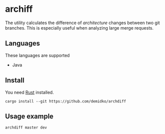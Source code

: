 # archiff

The utility calculates the difference of _architecture_ changes between two git branches. This is especially useful when
analyzing large merge requests.

## Languages

These languages are supported

* Java

## Install

You need [Rust](https://rustup.rs) installed.

```shell
cargo install --git https://github.com/demidko/archdiff
```

## Usage example

```shell
archdiff master dev
```
